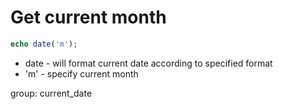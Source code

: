 # Get current month

```php
echo date('m');
```

- date - will format current date according to specified format
- 'm' - specify current month

group: current_date
